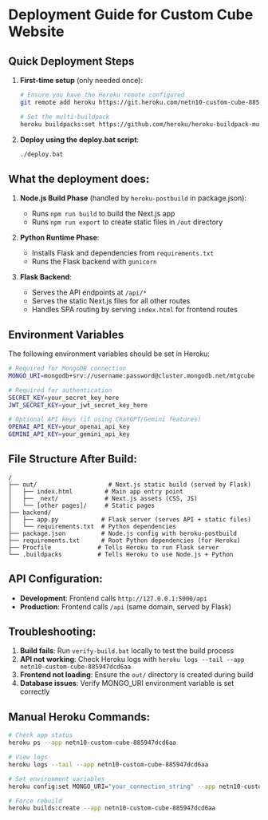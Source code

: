 # Deployment Guide for Custom Cube Website

## Quick Deployment Steps

1. **First-time setup** (only needed once):
   ```bash
   # Ensure you have the Heroku remote configured
   git remote add heroku https://git.heroku.com/netn10-custom-cube-885947dcd6aa.git
   
   # Set the multi-buildpack
   heroku buildpacks:set https://github.com/heroku/heroku-buildpack-multi.git --app netn10-custom-cube-885947dcd6aa
   ```

2. **Deploy using the deploy.bat script**:
   ```bash
   ./deploy.bat
   ```

## What the deployment does:

1. **Node.js Build Phase** (handled by `heroku-postbuild` in package.json):
   - Runs `npm run build` to build the Next.js app
   - Runs `npm run export` to create static files in `/out` directory

2. **Python Runtime Phase**:
   - Installs Flask and dependencies from `requirements.txt`
   - Runs the Flask backend with `gunicorn`

3. **Flask Backend**:
   - Serves the API endpoints at `/api/*`
   - Serves the static Next.js files for all other routes
   - Handles SPA routing by serving `index.html` for frontend routes

## Environment Variables

The following environment variables should be set in Heroku:

```bash
# Required for MongoDB connection
MONGO_URI=mongodb+srv://username:password@cluster.mongodb.net/mtgcube

# Required for authentication
SECRET_KEY=your_secret_key_here
JWT_SECRET_KEY=your_jwt_secret_key_here

# Optional API keys (if using ChatGPT/Gemini features)
OPENAI_API_KEY=your_openai_api_key
GEMINI_API_KEY=your_gemini_api_key
```

## File Structure After Build:

```
/
├── out/                    # Next.js static build (served by Flask)
│   ├── index.html         # Main app entry point
│   ├── _next/             # Next.js assets (CSS, JS)
│   └── [other pages]/     # Static pages
├── backend/
│   ├── app.py            # Flask server (serves API + static files)
│   └── requirements.txt  # Python dependencies
├── package.json          # Node.js config with heroku-postbuild
├── requirements.txt      # Root Python dependencies (for Heroku)
├── Procfile             # Tells Heroku to run Flask server
└── .buildpacks          # Tells Heroku to use Node.js + Python
```

## API Configuration:

- **Development**: Frontend calls `http://127.0.0.1:5000/api`
- **Production**: Frontend calls `/api` (same domain, served by Flask)

## Troubleshooting:

1. **Build fails**: Run `verify-build.bat` locally to test the build process
2. **API not working**: Check Heroku logs with `heroku logs --tail --app netn10-custom-cube-885947dcd6aa`
3. **Frontend not loading**: Ensure the `out/` directory is created during build
4. **Database issues**: Verify MONGO_URI environment variable is set correctly

## Manual Heroku Commands:

```bash
# Check app status
heroku ps --app netn10-custom-cube-885947dcd6aa

# View logs
heroku logs --tail --app netn10-custom-cube-885947dcd6aa

# Set environment variables
heroku config:set MONGO_URI="your_connection_string" --app netn10-custom-cube-885947dcd6aa

# Force rebuild
heroku builds:create --app netn10-custom-cube-885947dcd6aa
``` 